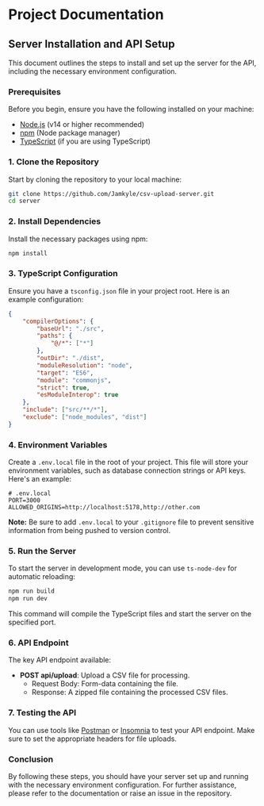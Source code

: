 
# Project Documentation

## Server Installation and API Setup

This document outlines the steps to install and set up the server for the API, including the necessary environment configuration.

### Prerequisites

Before you begin, ensure you have the following installed on your machine:

- [Node.js](https://nodejs.org/) (v14 or higher recommended)
- [npm](https://www.npmjs.com/) (Node package manager)
- [TypeScript](https://www.typescriptlang.org/) (if you are using TypeScript)

### 1. Clone the Repository

Start by cloning the repository to your local machine:

```bash
git clone https://github.com/Jamkyle/csv-upload-server.git
cd server
```

### 2. Install Dependencies

Install the necessary packages using npm:

```bash
npm install
```

### 3. TypeScript Configuration

Ensure you have a `tsconfig.json` file in your project root. Here is an example configuration:

```json
{
    "compilerOptions": {
        "baseUrl": "./src",
        "paths": {
            "@/*": ["*"]
        },
        "outDir": "./dist",
        "moduleResolution": "node",
        "target": "ES6",
        "module": "commonjs",
        "strict": true,
        "esModuleInterop": true
    },
    "include": ["src/**/*"],
    "exclude": ["node_modules", "dist"]
}
```

### 4. Environment Variables

Create a `.env.local` file in the root of your project. This file will store your environment variables, such as database connection strings or API keys. Here's an example:

```env
# .env.local
PORT=3000
ALLOWED_ORIGINS=http://localhost:5178,http://other.com
```

**Note:** Be sure to add `.env.local` to your `.gitignore` file to prevent sensitive information from being pushed to version control.

### 5. Run the Server

To start the server in development mode, you can use `ts-node-dev` for automatic reloading:

```bash
npm run build
npm run dev
```

This command will compile the TypeScript files and start the server on the specified port.

### 6. API Endpoint

The key API endpoint available:

- **POST api/upload**: Upload a CSV file for processing.
  - Request Body: Form-data containing the file.
  - Response: A zipped file containing the processed CSV files.

### 7. Testing the API

You can use tools like [Postman](https://www.postman.com/) or [Insomnia](https://insomnia.rest/) to test your API endpoint. Make sure to set the appropriate headers for file uploads.

### Conclusion

By following these steps, you should have your server set up and running with the necessary environment configuration. For further assistance, please refer to the documentation or raise an issue in the repository.
